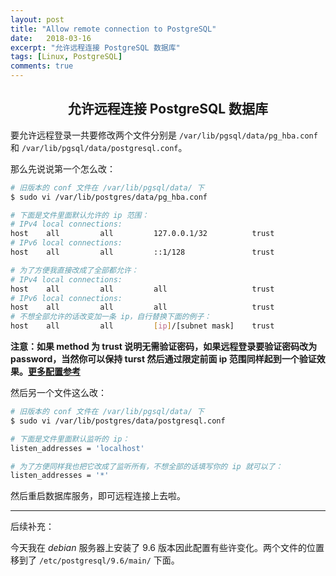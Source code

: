 ```yaml
---
layout: post
title: "Allow remote connection to PostgreSQL"
date:   2018-03-16
excerpt: "允许远程连接 PostgreSQL 数据库"
tags: [Linux, PostgreSQL]
comments: true
---
```


<center><h2>允许远程连接 PostgreSQL 数据库</h2></center>

<!--more-->

要允许远程登录一共要修改两个文件分别是 `/var/lib/pgsql/data/pg_hba.conf` 和 `/var/lib/pgsql/data/postgresql.conf`。

那么先说说第一个怎么改：

```sh
# 旧版本的 conf 文件在 /var/lib/pgsql/data/ 下
$ sudo vi /var/lib/postgres/data/pg_hba.conf

# 下面是文件里面默认允许的 ip 范围：
# IPv4 local connections:
host    all         all         127.0.0.1/32          trust
# IPv6 local connections:
host    all         all         ::1/128               trust

# 为了方便我直接改成了全部都允许：
# IPv4 local connections:
host    all         all         all                   trust
# IPv6 local connections:
host    all         all         all                   trust
# 不想全部允许的话改变加一条 ip，自行替换下面的例子：
host    all         all         [ip]/[subnet mask]    trust
```

**注意：如果 method 为 trust 说明无需验证密码，如果远程登录要验证密码改为 password，当然你可以保持 turst 然后通过限定前面 ip 范围同样起到一个验证效果。[更多配置参考](https://www.postgresql.org/docs/10/static/auth-methods.html)**

然后另一个文件这么改：

```sh
# 旧版本的 conf 文件在 /var/lib/pgsql/data/ 下
$ sudo vi /var/lib/postgres/data/postgresql.conf

# 下面是文件里面默认监听的 ip：
listen_addresses = 'localhost'

# 为了方便同样我也把它改成了监听所有，不想全部的话填写你的 ip 就可以了：
listen_addresses = '*'
```

然后重启数据库服务，即可远程连接上去啦。

---

后续补充：

今天我在 *debian* 服务器上安装了 9.6 版本因此配置有些许变化。两个文件的位置移到了 `/etc/postgresql/9.6/main/` 下面。